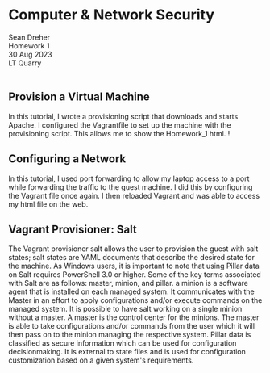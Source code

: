 # **Computer & Network Security**
Sean Dreher  <br />
Homework 1  <br />
30 Aug 2023  <br />
LT Quarry <br />
<br />
## **Provision a Virtual Machine**
In this tutorial, I wrote a provisioning script that downloads and starts Apache. I configured the Vagrantfile to set up the machine with the provisioning script. This allows me to show the Homework_1 html.
!
<br />
## **Configuring a Network**
In this tutorial, I used port forwarding to allow my laptop access to a port while forwarding the traffic to the guest machine. I did this by configuring the Vagrant file once again. I then reloaded Vagrant and was able to access my html file on the web.
<br />
## **Vagrant Provisioner: Salt**
The Vagrant provisioner salt allows the user to provision the guest with salt states; salt states are YAML documents that describe the desired state for the machine. As Windows users, it is important to note that using Pillar data on Salt requires PowerShell 3.0 or higher. Some of the key terms associated with Salt are as follows: master, minion, and pillar. a minion is a software agent that is installed on each managed system. It communicates with the Master in an effort to apply configurations and/or execute commands on the managed system. It is possible to have salt working on a single minion without a master. A master is the control center for the minions. The master is able to take configurations and/or commands from the user which it will then pass on to the minion managing the respective system. Pillar data is classified as secure information which can be used for configuration decisionmaking. It is external to state files and is used for configuration customization based on a given system's requirements.
